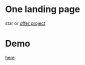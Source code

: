# One landing page
star or [offer project](https://github.com/khashayarzavosh)
# Demo
[here](https://khashayarzavosh.github.io/1-landing-page/)
